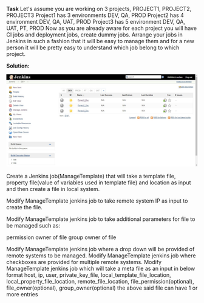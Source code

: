 **Task**
Let's assume you are working on 3 projects, PROJECT1, PROJECT2, PROJECT3
Project1 has 3 environments DEV, QA, PROD
Project2 has 4 environment DEV, QA, UAT, PROD
Project3 has 5 environment DEV, QA, UAT, PT, PROD
Now as you are already aware for each project you will have CI jobs and deployment jobs, create dummy jobs.
Arrange your jobs in Jenkins in such a fashion that it will be easy to manage them and for a new person it will be pretty easy to understand which job belong to which project.

**Solution:**

![1](images/1.jpg "Figure 1")






Create a Jenkins job(ManageTemplate) that will take a template file, property file(value of variables used in template file) and location as input and then create a file in local system.

Modify ManageTemplate jenkins job to take remote system IP as input to create the file.

Modify ManageTemplate jenkins job to take additional parameters for file to be managed such as:

permission
owner of file
group owner of file


Modify ManageTemplate jenkins job where a drop down will be provided of remote systems to be managed.
Modify ManageTemplate jenkins job where checkboxes are provided for multiple remote systems.
Modify ManageTemplate jenkins job which will take a meta file as an input in below format
host, ip, user, private_key_file, local_template_file_location, local_property_file_location, remote_file_location, file_permission(optional), file_owner(optional), group_owner(optional)
the above said file can have 1 or more entries




